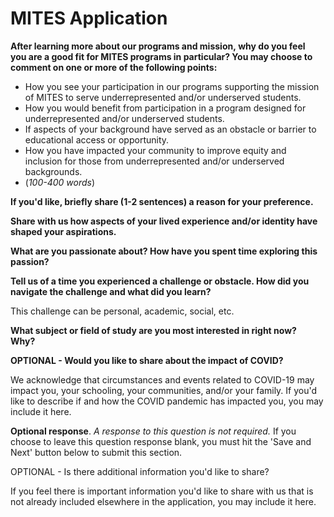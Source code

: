 # MITES Application
**After learning more about our programs and mission, why do you feel you are a good fit for MITES programs in particular? You may choose to comment on one or more of the following points:**
- How you see your participation in our programs supporting the mission of MITES to serve underrepresented and/or underserved students.
- How you would benefit from participation in a program designed for underrepresented and/or underserved students.
- If aspects of your background have served as an obstacle or barrier to educational access or opportunity.
- How you have impacted your community to improve equity and inclusion for those from underrepresented and/or underserved backgrounds.
- (_100-400 words_)


**If you'd like, briefly share (1-2 sentences) a reason for your preference.**

**Share with us how aspects of your lived experience and/or identity have shaped your aspirations.** 

**What are you passionate about? How have you spent time exploring this passion?** 


**Tell us of a time you experienced a challenge or obstacle. How did you navigate the challenge and what did you learn?** 

This challenge can be personal, academic, social, etc.



**What subject or field of study are you most interested in right now? Why?** 



**OPTIONAL - Would you like to share about the impact of COVID?**

We acknowledge that circumstances and events related to COVID-19 may impact you, your schooling, your communities, and/or your family. If you'd like to describe if and how the COVID pandemic has impacted you, you may include it here.

**Optional response**. _A response to this question is not required._ If you choose to leave this question response blank, you must hit the 'Save and Next' button below to submit this section.


OPTIONAL - Is there additional information you'd like to share?

If you feel there is important information you'd like to share with us that is not already included elsewhere in the application, you may include it here. 